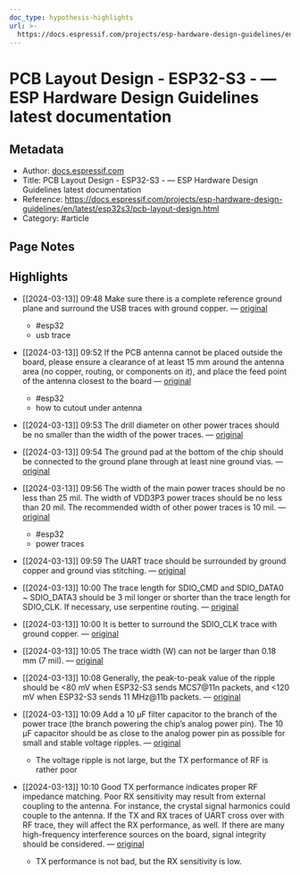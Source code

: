 ```yaml
---
doc_type: hypothesis-highlights
url: >-
  https://docs.espressif.com/projects/esp-hardware-design-guidelines/en/latest/esp32s3/pcb-layout-design.html
---
```


# PCB Layout Design - ESP32-S3 - — ESP Hardware Design Guidelines latest documentation

## Metadata
- Author: [docs.espressif.com]()
- Title: PCB Layout Design - ESP32-S3 - — ESP Hardware Design Guidelines latest documentation
- Reference: https://docs.espressif.com/projects/esp-hardware-design-guidelines/en/latest/esp32s3/pcb-layout-design.html
- Category: #article

## Page Notes
## Highlights
- [[2024-03-13]] 09:48 Make sure there is a complete reference ground plane and surround the USB traces with ground copper. — [original](https://hyp.is/d9Nl0OEWEe67YbP7L1sR_g/docs.espressif.com/projects/esp-hardware-design-guidelines/en/latest/esp32s3/pcb-layout-design.html)
    -   #esp32 
    - usb trace

- [[2024-03-13]] 09:52 If the PCB antenna cannot be placed outside the board, please ensure a clearance of at least 15 mm around the antenna area (no copper, routing, or components on it), and place the feed point of the antenna closest to the board — [original](https://hyp.is/9vQIkuEWEe6JZ5-Io38j1w/docs.espressif.com/projects/esp-hardware-design-guidelines/en/latest/esp32s3/pcb-layout-design.html)
    -   #esp32 
    - how to cutout under antenna

- [[2024-03-13]] 09:53 The drill diameter on other power traces should be no smaller than the width of the power traces. — [original](https://hyp.is/OGbKsuEXEe644Icy2kXTQw/docs.espressif.com/projects/esp-hardware-design-guidelines/en/latest/esp32s3/pcb-layout-design.html)


- [[2024-03-13]] 09:54 The ground pad at the bottom of the chip should be connected to the ground plane through at least nine ground vias. — [original](https://hyp.is/UYhvMuEXEe65PjvLe9RmFA/docs.espressif.com/projects/esp-hardware-design-guidelines/en/latest/esp32s3/pcb-layout-design.html)


- [[2024-03-13]] 09:56 The width of the main power traces should be no less than 25 mil. The width of VDD3P3 power traces should be no less than 20 mil. The recommended width of other power traces is 10 mil. — [original](https://hyp.is/n5-xROEXEe65Qa_Aun-J9A/docs.espressif.com/projects/esp-hardware-design-guidelines/en/latest/esp32s3/pcb-layout-design.html)
    -   #esp32 
    - power traces

- [[2024-03-13]] 09:59 The UART trace should be surrounded by ground copper and ground vias stitching. — [original](https://hyp.is/CXno3OEYEe6mewNWeKamGg/docs.espressif.com/projects/esp-hardware-design-guidelines/en/latest/esp32s3/pcb-layout-design.html)


- [[2024-03-13]] 10:00 The trace length for SDIO_CMD and SDIO_DATA0 ~ SDIO_DATA3 should be 3 mil longer or shorter than the trace length for SDIO_CLK. If necessary, use serpentine routing. — [original](https://hyp.is/GEGAAOEYEe6dD0cntXwe4g/docs.espressif.com/projects/esp-hardware-design-guidelines/en/latest/esp32s3/pcb-layout-design.html)


- [[2024-03-13]] 10:00 It is better to surround the SDIO_CLK trace with ground copper. — [original](https://hyp.is/H-s5uOEYEe6keTfMfzEaSA/docs.espressif.com/projects/esp-hardware-design-guidelines/en/latest/esp32s3/pcb-layout-design.html)


- [[2024-03-13]] 10:05 The trace width (W) can not be larger than 0.18 mm (7 mil). — [original](https://hyp.is/46TRPuEYEe6cUVvfuLlRxg/docs.espressif.com/projects/esp-hardware-design-guidelines/en/latest/esp32s3/pcb-layout-design.html)


- [[2024-03-13]] 10:08 Generally, the peak-to-peak value of the ripple should be <80 mV when ESP32-S3 sends MCS7@11n packets, and <120 mV when ESP32-S3 sends 11 MHz@11b packets. — [original](https://hyp.is/NWGIguEZEe6ovd-0JcZmjQ/docs.espressif.com/projects/esp-hardware-design-guidelines/en/latest/esp32s3/pcb-layout-design.html)


- [[2024-03-13]] 10:09 Add a 10 μF filter capacitor to the branch of the power trace (the branch powering the chip’s analog power pin). The 10 μF capacitor should be as close to the analog power pin as possible for small and stable voltage ripples. — [original](https://hyp.is/UWqRIuEZEe6s9gsjjkbFCg/docs.espressif.com/projects/esp-hardware-design-guidelines/en/latest/esp32s3/pcb-layout-design.html)
    - The voltage ripple is not large, but the TX performance of RF is rather poor

- [[2024-03-13]] 10:10 Good TX performance indicates proper RF impedance matching. Poor RX sensitivity may result from external coupling to the antenna. For instance, the crystal signal harmonics could couple to the antenna. If the TX and RX traces of UART cross over with RF trace, they will affect the RX performance, as well. If there are many high-frequency interference sources on the board, signal integrity should be considered. — [original](https://hyp.is/cQjRYOEZEe6EsLP3MbdECQ/docs.espressif.com/projects/esp-hardware-design-guidelines/en/latest/esp32s3/pcb-layout-design.html)
    - TX performance is not bad, but the RX sensitivity is low.



